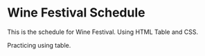 # Wine Festival Schedule
<p>This is the schedule for Wine Festival. Using HTML Table and CSS.<p>
<p>Practicing using table.</p>
